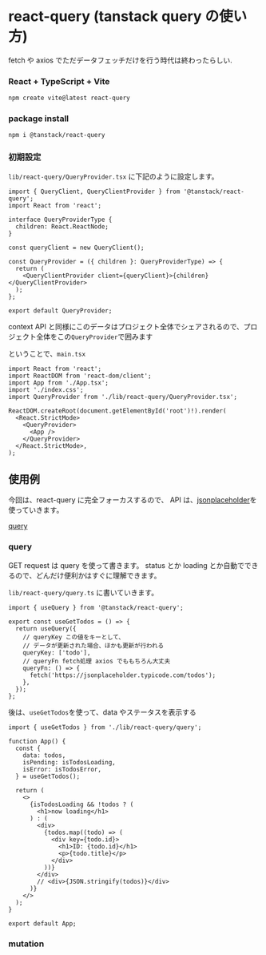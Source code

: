 # react-query (tanstack query の使い方)

fetch や axios でただデータフェッチだけを行う時代は終わったらしい.

### React + TypeScript + Vite

```sh
npm create vite@latest react-query
```

### package install

```sh
npm i @tanstack/react-query
```

### 初期設定

`lib/react-query/QueryProvider.tsx` に下記のように設定します。

```tsx
import { QueryClient, QueryClientProvider } from '@tanstack/react-query';
import React from 'react';

interface QueryProviderType {
  children: React.ReactNode;
}

const queryClient = new QueryClient();

const QueryProvider = ({ children }: QueryProviderType) => {
  return (
    <QueryClientProvider client={queryClient}>{children}</QueryClientProvider>
  );
};

export default QueryProvider;
```

context API と同様にこのデータはプロジェクト全体でシェアされるので、プロジェクト全体をこの`QueryProvider`で囲みます

ということで、`main.tsx`

```tsx
import React from 'react';
import ReactDOM from 'react-dom/client';
import App from './App.tsx';
import './index.css';
import QueryProvider from './lib/react-query/QueryProvider.tsx';

ReactDOM.createRoot(document.getElementById('root')!).render(
  <React.StrictMode>
    <QueryProvider>
      <App />
    </QueryProvider>
  </React.StrictMode>,
);
```

## 使用例

今回は、react-query に完全フォーカスするので、
API は、[jsonplaceholder](https://jsonplaceholder.typicode.com/todos)を使っていきます。

[query](https://tanstack.com/query/latest/docs/framework/react/overview#enough-talk-show-me-some-code-already)

### query

GET request は query を使って書きます。
status とか loading とか自動でできるので、どんだけ便利かはすぐに理解できます。

`lib/react-query/query.ts` に書いていきます。

```tsx
import { useQuery } from '@tanstack/react-query';

export const useGetTodos = () => {
  return useQuery({
    // queryKey この値をキーとして、
    // データが更新された場合、ほかも更新が行われる
    queryKey: ['todo'],
    // queryFn fetch処理 axios でももちろん大丈夫
    queryFn: () => {
      fetch('https://jsonplaceholder.typicode.com/todos');
    },
  });
};
```

後は、`useGetTodos`を使って、data やステータスを表示する

```tsx
import { useGetTodos } from './lib/react-query/query';

function App() {
  const {
    data: todos,
    isPending: isTodosLoading,
    isError: isTodosError,
  } = useGetTodos();

  return (
    <>
      {isTodosLoading && !todos ? (
        <h1>now loading</h1>
      ) : (
        <div>
          {todos.map((todo) => (
            <div key={todo.id}>
              <h1>ID: {todo.id}</h1>
              <p>{todo.title}</p>
            </div>
          ))}
        </div>
        // <div>{JSON.stringify(todos)}</div>
      )}
    </>
  );
}

export default App;
```

### mutation
